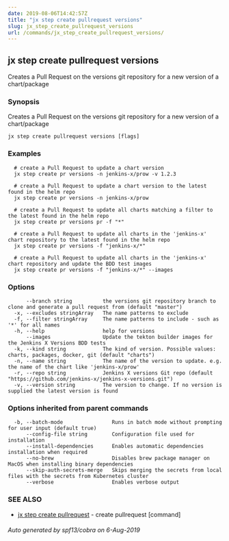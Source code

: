 ```yaml
---
date: 2019-08-06T14:42:57Z
title: "jx step create pullrequest versions"
slug: jx_step_create_pullrequest_versions
url: /commands/jx_step_create_pullrequest_versions/
---
```

## jx step create pullrequest versions

Creates a Pull Request on the versions git repository for a new version of a chart/package

### Synopsis

Creates a Pull Request on the versions git repository for a new version of a chart/package

```
jx step create pullrequest versions [flags]
```

### Examples

```
  # create a Pull Request to update a chart version
  jx step create pr versions -n jenkins-x/prow -v 1.2.3
  
  # create a Pull Request to update a chart version to the latest found in the helm repo
  jx step create pr versions -n jenkins-x/prow
  
  # create a Pull Request to update all charts matching a filter to the latest found in the helm repo
  jx step create pr versions pr -f "*"
  
  # create a Pull Request to update all charts in the 'jenkins-x' chart repository to the latest found in the helm repo
  jx step create pr versions -f "jenkins-x/*"
  
  # create a Pull Request to update all charts in the 'jenkins-x' chart repository and update the BDD test images
  jx step create pr versions -f "jenkins-x/*" --images
```

### Options

```
      --branch string          the versions git repository branch to clone and generate a pull request from (default "master")
  -x, --excludes stringArray   The name patterns to exclude
  -f, --filter stringArray     The name patterns to include - such as '*' for all names
  -h, --help                   help for versions
      --images                 Update the tekton builder images for the Jenkins X Versions BDD tests
  -k, --kind string            The kind of version. Possible values: charts, packages, docker, git (default "charts")
  -n, --name string            The name of the version to update. e.g. the name of the chart like 'jenkins-x/prow'
  -r, --repo string            Jenkins X versions Git repo (default "https://github.com/jenkins-x/jenkins-x-versions.git")
  -v, --version string         The version to change. If no version is supplied the latest version is found
```

### Options inherited from parent commands

```
  -b, --batch-mode                Runs in batch mode without prompting for user input (default true)
      --config-file string        Configuration file used for installation
      --install-dependencies      Enables automatic dependencies installation when required
      --no-brew                   Disables brew package manager on MacOS when installing binary dependencies
      --skip-auth-secrets-merge   Skips merging the secrets from local files with the secrets from Kubernetes cluster
      --verbose                   Enables verbose output
```

### SEE ALSO

* [jx step create pullrequest](/commands/jx_step_create_pullrequest/)	 - create pullrequest [command]

###### Auto generated by spf13/cobra on 6-Aug-2019
